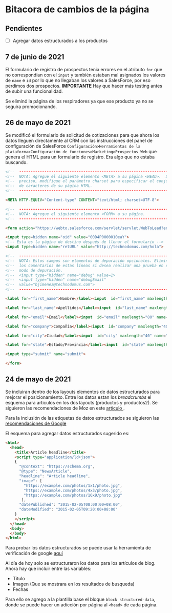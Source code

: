 # Bitacora de cambios de la página

## Pendientes
- [ ] Agregar datos estructurados a los productos

## 7 de junio de 2021

El formulario de registro de prospectos tenia errores en el atributo `for` que no correspondian con el `input` y también estaban mal asignados los valores de `name` e `id` por lo que no llegaban los valores a SalesForce, por eso perdimos dos prospectos. **IMPORTANTE** Hay que hacer más testing antes de subir una funcionalidad.

Se eliminó la página de los respiradores ya que ese producto ya no se seguira promocionando.

## 26 de mayo de 2021

Se modificó el formulario de solicitud de cotizaciones para que ahora los datos lleguen directamente al CRM con las instrucciones del panel de configuración de SalesForce `Configuración>Herramientas de la plataforma>Configuración de funciones>Marketing>Prospectos Web` que genera el HTML para un formulario de registro. Era algo que no estaba buscando.

```html
<!--  ----------------------------------------------------------------------  -->
<!--  NOTA: Agregue el siguiente elemento <META> a su página <HEAD>.  Si es   -->
<!--  preciso, modifique el parámetro charset para especificar el conjunto    -->
<!--  de caracteres de su página HTML.                                        -->
<!--  ----------------------------------------------------------------------  -->

<META HTTP-EQUIV="Content-type" CONTENT="text/html; charset=UTF-8">

<!--  ----------------------------------------------------------------------  -->
<!--  NOTA: Agregue el siguiente elemento <FORM> a su página.                 -->
<!--  ----------------------------------------------------------------------  -->

<form action="https://webto.salesforce.com/servlet/servlet.WebToLead?encoding=UTF-8" method="POST">

<input type=hidden name="oid" value="00D4P0000010eaY">
<!-- Esta es la página de destino después de llenar el formulario -->
<input type=hidden name="retURL" value="http://technodomus.com/hola">

<!--  ----------------------------------------------------------------------  -->
<!--  NOTA: Estos campos son elementos de depuración opcionales. Elimine      -->
<!--  los comentarios de estas líneas si desea realizar una prueba en el      -->
<!--  modo de depuración.                                                     -->
<!--  <input type="hidden" name="debug" value=1>                              -->
<!--  <input type="hidden" name="debugEmail"                                  -->
<!--  value="bjimenez@technodomus.com">                                       -->
<!--  ----------------------------------------------------------------------  -->

<label for="first_name">Nombre</label><input  id="first_name" maxlength="40" name="first_name" size="20" type="text" /><br>

<label for="last_name">Apellidos</label><input  id="last_name" maxlength="80" name="last_name" size="20" type="text" /><br>

<label for="email">Email</label><input  id="email" maxlength="80" name="email" size="20" type="text" /><br>

<label for="company">Compañía</label><input  id="company" maxlength="40" name="company" size="20" type="text" /><br>

<label for="city">Ciudad</label><input  id="city" maxlength="40" name="city" size="20" type="text" /><br>

<label for="state">Estado/Provincia</label><input  id="state" maxlength="20" name="state" size="20" type="text" /><br>

<input type="submit" name="submit">

</form>

```


## 24 de mayo de 2021

Se incluiran dentro de los layouts elementos de datos estructurados para mejorar el posicionamiento. Entre los datos estan los *breadcrumbs* el esquema para articulos en los dos layouts (productos y productos2).
Se siguieron las recomendaciones de Moz en este [ artículo ](https://moz.com/learn/seo/schema-structured-data).

Para la inclusión de las etiquetas de datos estructurados se siguieron las [ recomendaciones de Google ](https://developers.google.com/search/docs/data-types/article?hl=es)

El esquema para agregar datos estructurados sugerido es:
```html
<html>
  <head>
    <title>Article headline</title>
    <script type="application/ld+json">
    {
      "@context": "https://schema.org",
      "@type": "NewsArticle",
      "headline": "Article headline",
      "image": [
        "https://example.com/photos/1x1/photo.jpg",
        "https://example.com/photos/4x3/photo.jpg",
        "https://example.com/photos/16x9/photo.jpg"
       ],
      "datePublished": "2015-02-05T08:00:00+08:00",
      "dateModified": "2015-02-05T09:20:00+08:00"
    }
    </script>
  </head>
  <body>
  </body>
</html>
```
Para probar los datos estructurados se puede usar la herramienta de verificación de google [aquí](https://search.google.com/test/rich-results?id=6R4Ok3DeK9qATRbx1Pk_Ig)

Al día de hoy solo se estructuraron los datos para los artículos de blog. Ahora hay que incluir entre las variables:
+ Titulo
+ Imagen (Que se mostrara en los resultados de busqueda)
+ Fechas

Para ello se agrego a la plantilla base el bloque `block structured-data`, donde se puede hacer un adicción por página al `<head>` de cada página.